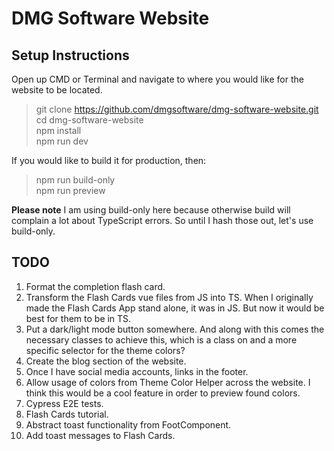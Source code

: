# DMG Software Website

## Setup Instructions

Open up CMD or Terminal and navigate to where you would like
for the website to be located.

> git clone https://github.com/dmgsoftware/dmg-software-website.git  
> cd dmg-software-website  
> npm install  
> npm run dev

If you would like to build it for production, then:

> npm run build-only  
> npm run preview

**Please note** I am using build-only here because otherwise build
will complain a lot about TypeScript errors. So until I hash those out,
let's use build-only.

## TODO

1. Format the completion flash card.
2. Transform the Flash Cards vue files from JS into TS.
When I originally made the Flash Cards App stand alone, it was in JS.
But now it would be best for them to be in TS.
3. Put a dark/light mode button somewhere. And along with this
comes the necessary classes to achieve this, which is a class 
on <body> and a more specific selector for the theme colors?
4. Create the blog section of the website. 
5. Once I have social media accounts, links in the footer.
6. Allow usage of colors from Theme Color Helper across the website.
I think this would be a cool feature in order to preview found colors.
7. Cypress E2E tests.
8. Flash Cards tutorial.
9. Abstract toast functionality from FootComponent.
10. Add toast messages to Flash Cards.